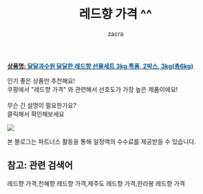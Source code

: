 ﻿---
layout: post
title:  "레드향 가격 ^^"
author: zacra
categories: [ 아이템 ]
tags: [레드향 가격,천혜향 레드향 가격,제주도 레드향 가격,한라봉 레드향 가격]
image: https://static.coupangcdn.com/image/vendor_inventory/images/2018/12/22/15/2/48370bf0-2997-4f53-8fb6-44d7344beee4.jpg 
description: "쿠팡에서 레드향 가격 관련 키워드로 가장 고객 선호도가 높은 제품이랍니다."
rating: 4.5
---

<a href="https://link.coupang.com/re/AFFSDP?lptag=AF8407795&pageKey=170355326&itemId=487363947&vendorItemId=4230030041&traceid=V0-153-da04ab5ab4ea8ea7"><b>상품명: <font color='#01579B'>달달과수원 달달한 레드향 선물세트 3kg 특품, 2박스, 3kg(총6kg)</font></b></a>

인기 좋은 상품만 추천해요!<br/>
쿠팡에서 "레드향 가격" 와 관련해서 선호도가 가장 높은 제품이에요!<br/><br/>
무슨 긴 설명이 필요한가요?  
클릭해서 확인해보세요


<a href="https://link.coupang.com/re/AFFSDP?lptag=AF8407795&pageKey=170355326&itemId=487363947&vendorItemId=4230030041&traceid=V0-153-da04ab5ab4ea8ea7"><img src="https://thumbnail7.coupangcdn.com/thumbnails/remote/q89/image/vendor_inventory/images/2018/12/22/16/9/0de4a4e4-053b-4ac2-b48c-c625df1a2075.JPG"></a> 

본 블로그는 파트너스 활동을 통해 일정액의 수수료를 제공받을 수 있습니다.

## 참고: 관련 검색어    
레드향 가격,천혜향 레드향 가격,제주도 레드향 가격,한라봉 레드향 가격